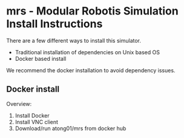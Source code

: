 # mrs - Modular Robotis Simulation Install Instructions

There are a few different ways to install this simulator.
* Traditional installation of dependencies on Unix based OS
* Docker based install

We recommend the docker installation to avoid dependency issues. 


## Docker install
Overview:

1. Install Docker
2. Install VNC client
2. Download/run atong01/mrs from docker hub

